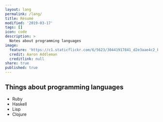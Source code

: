 ```yaml
---
layout: lang
permalink: /lang/
title: Résumé
modified: '2019-03-17'
tags: []
icon: code
description: >
  Notes about programming languages
image:
  feature: 'https://c1.staticflickr.com/6/5623/30441917841_d2e3aae4c2_b.jpg'
  credit: Aaron Addleman
  creditlink: null
share: true
published: true
---
```


## Things about programming languages

* Ruby
* Haskell
* Lisp
* Clojure
